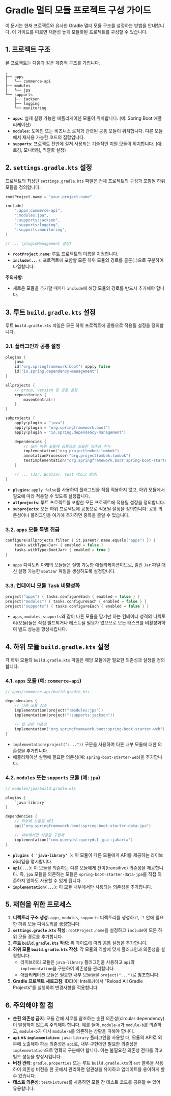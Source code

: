 # Gradle 멀티 모듈 프로젝트 구성 가이드

이 문서는 현재 프로젝트와 유사한 Gradle 멀티 모듈 구조를 설정하는 방법을 안내합니다. 이 가이드를 따르면 재현성 높게 모듈화된 프로젝트를 구성할 수 있습니다.

## 1. 프로젝트 구조

본 프로젝트는 다음과 같은 계층적 구조를 가집니다.

```
.
├── apps
│   └── commerce-api
├── modules
│   └── jpa
└── supports
    ├── jackson
    ├── logging
    └── monitoring
```

- **`apps`**: 실제 실행 가능한 애플리케이션 모듈이 위치합니다. (예: Spring Boot 애플리케이션)
- **`modules`**: 도메인 또는 비즈니스 로직과 관련된 공통 모듈이 위치합니다. 다른 모듈에서 재사용 가능한 코드의 집합입니다.
- **`supports`**: 프로젝트 전반에 걸쳐 사용되는 기술적인 지원 모듈이 위치합니다. (예: 로깅, 모니터링, 직렬화 설정)

## 2. `settings.gradle.kts` 설정

프로젝트의 최상단 `settings.gradle.kts` 파일은 전체 프로젝트의 구성과 포함될 하위 모듈을 정의합니다.

```kotlin
rootProject.name = "your-project-name"

include(
    ":apps:commerce-api",
    ":modules:jpa",
    ":supports:jackson",
    ":supports:logging",
    ":supports:monitoring",
)

// ... (pluginManagement 설정)
```

- **`rootProject.name`**: 루트 프로젝트의 이름을 지정합니다.
- **`include(...)`**: 프로젝트에 포함할 모든 하위 모듈의 경로를 콜론(`:`)으로 구분하여 나열합니다.

**주의사항**:
- 새로운 모듈을 추가할 때마다 `include`에 해당 모듈의 경로를 반드시 추가해야 합니다.

## 3. 루트 `build.gradle.kts` 설정

루트 `build.gradle.kts` 파일은 모든 하위 프로젝트에 공통으로 적용될 설정을 정의합니다.

### 3.1. 플러그인과 공통 설정

```kotlin
plugins {
    java
    id("org.springframework.boot") apply false
    id("io.spring.dependency-management")
}

allprojects {
    // group, version 등 공통 설정
    repositories {
        mavenCentral()
    }
}

subprojects {
    apply(plugin = "java")
    apply(plugin = "org.springframework.boot")
    apply(plugin = "io.spring.dependency-management")

    dependencies {
        // 모든 하위 모듈에 공통으로 필요한 의존성 추가
        implementation("org.projectlombok:lombok")
        annotationProcessor("org.projectlombok:lombok")
        testImplementation("org.springframework.boot:spring-boot-starter-test")
    }

    // ... (Jar, BootJar, test 태스크 설정)
}
```

- **`plugins`**: `apply false`를 사용하여 플러그인을 직접 적용하지 않고, 하위 모듈에서 필요에 따라 적용할 수 있도록 설정합니다.
- **`allprojects`**: 루트 프로젝트를 포함한 모든 프로젝트에 적용될 설정을 정의합니다.
- **`subprojects`**: 모든 하위 프로젝트에 공통으로 적용될 설정을 정의합니다. 공통 의존성이나 플러그인을 여기에 추가하면 중복을 줄일 수 있습니다.

### 3.2. `apps` 모듈 특별 취급

```kotlin
configure(allprojects.filter { it.parent?.name.equals("apps") }) {
    tasks.withType<Jar> { enabled = false }
    tasks.withType<BootJar> { enabled = true }
}
```

- `apps` 디렉토리 아래의 모듈들은 실행 가능한 애플리케이션이므로, 일반 `Jar` 파일 대신 실행 가능한 `BootJar` 파일을 생성하도록 설정합니다.

### 3.3. 컨테이너 모듈 Task 비활성화

```kotlin
project("apps") { tasks.configureEach { enabled = false } }
project("modules") { tasks.configureEach { enabled = false } }
project("supports") { tasks.configureEach { enabled = false } }
```

- `apps`, `modules`, `supports`와 같이 다른 모듈을 담기만 하는 컨테이너 성격의 디렉토리(모듈)들은 직접 빌드되거나 테스트될 필요가 없으므로 모든 태스크를 비활성화하여 빌드 성능을 향상시킵니다.

## 4. 하위 모듈 `build.gradle.kts` 설정

각 하위 모듈의 `build.gradle.kts` 파일은 해당 모듈에만 필요한 의존성과 설정을 정의합니다.

### 4.1. `apps` 모듈 (예: `commerce-api`)

```kotlin
// apps/commerce-api/build.gradle.kts

dependencies {
    // 다른 모듈 참조
    implementation(project(":modules:jpa"))
    implementation(project(":supports:jackson"))

    // 웹 관련 의존성
    implementation("org.springframework.boot:spring-boot-starter-web")
}
```

- `implementation(project(":..."))` 구문을 사용하여 다른 내부 모듈에 대한 의존성을 추가합니다.
- 애플리케이션 실행에 필요한 의존성(예: `spring-boot-starter-web`)을 추가합니다.

### 4.2. `modules` 또는 `supports` 모듈 (예: `jpa`)

```kotlin
// modules/jpa/build.gradle.kts

plugins {
    `java-library`
}

dependencies {
    // 외부에 노출할 API
    api("org.springframework.boot:spring-boot-starter-data-jpa")

    // 내부에서만 사용할 구현체
    implementation("com.querydsl:querydsl-jpa::jakarta")
}
```

- **`plugins { 'java-library' }`**: 이 모듈이 다른 모듈에게 API를 제공하는 라이브러리임을 명시합니다.
- **`api(...)`**: 이 모듈을 의존하는 다른 모듈에게 전이(transitive) 의존성을 제공합니다. 즉, `jpa` 모듈을 의존하는 모듈은 `spring-boot-starter-data-jpa`를 직접 의존하지 않아도 사용할 수 있게 됩니다.
- **`implementation(...)`**: 이 모듈 내부에서만 사용되는 의존성을 추가합니다.

## 5. 재현을 위한 프로세스

1.  **디렉토리 구조 생성**: `apps`, `modules`, `supports` 디렉토리를 생성하고, 그 안에 필요한 하위 모듈 디렉토리를 생성합니다.
2.  **`settings.gradle.kts` 작성**: `rootProject.name`을 설정하고 `include`에 모든 하위 모듈 경로를 추가합니다.
3.  **루트 `build.gradle.kts` 작성**: 위 가이드에 따라 공통 설정을 추가합니다.
4.  **하위 모듈 `build.gradle.kts` 작성**: 각 모듈의 역할에 맞게 플러그인과 의존성을 설정합니다.
    - 라이브러리 모듈은 `java-library` 플러그인을 사용하고 `api`와 `implementation`을 구분하여 의존성을 관리합니다.
    - 애플리케이션 모듈은 필요한 내부 모듈들을 `project("...")`로 참조합니다.
5.  **Gradle 프로젝트 새로고침**: IDE(예: IntelliJ)에서 "Reload All Gradle Projects"를 실행하여 변경사항을 적용합니다.

## 6. 주의해야 할 점

- **순환 의존성 금지**: 모듈 간에 서로를 참조하는 순환 의존성(circular dependency)이 발생하지 않도록 주의해야 합니다. 예를 들어, `module-a`가 `module-b`를 의존하고, `module-b`가 다시 `module-a`를 의존하는 상황을 피해야 합니다.
- **`api` vs `implementation`**: `java-library` 플러그인을 사용할 때, 모듈의 API로 외부에 노출해야 하는 의존성은 `api`로, 내부 구현에만 필요한 의존성은 `implementation`으로 명확히 구분해야 합니다. 이는 불필요한 의존성 전파를 막고 빌드 성능을 향상시킵니다.
- **버전 관리**: `gradle.properties` 또는 루트 `build.gradle.kts`의 `ext` 블록을 사용하여 의존성 버전을 한 곳에서 관리하면 일관성을 유지하고 업데이트를 용이하게 할 수 있습니다.
- **테스트 의존성**: `testFixtures`를 사용하면 모듈 간 테스트 코드를 공유할 수 있어 유용합니다.
